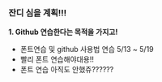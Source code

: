 ### 잔디 심을 계획!!!

__1. Github 연습한다는 목적을 가지고!__

- 폰트연습 및 github 사용법 연습 5/13 ~ 5/19
- 빨리 폰트 연습해야대용!!
- 폰트 연습 아직도 안했쥬??????
